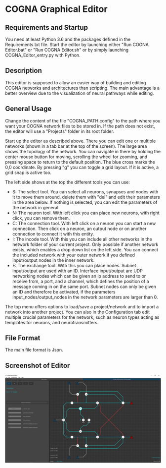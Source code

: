 # COGNA Graphical Editor

## Requirements and Startup
You need at least Python 3.6 and the packages defined in the Requirements.txt file.
Start the editor by launching either "Run COGNA Editor.bat" or "Run COGNA Editor.sh" or by simply launching COGNA_Editor_entry.py with Python.

## Description
This editor is supposed to allow an easier way of building and editing COGNA networks and architectures than scripting. The main advantage is a better overview due to the visualization of neural pathways while editing.

## General Usage
Change the content of the file "COGNA_PATH.config" to the path where you want your COGNA network files to be stored in. If the path does not exist, the editor will use a "Projects" folder in its root folder.

Start up the editor as described above. There you can edit one or multiple networks (shown in a tab bar at the top of the screen). The large area shows the topology of the network. You can navigate in there by holding the center mouse button for moving, scrolling the wheel for zooming, and pressing space to return to the default position. The blue cross marks the 0,0 coordinate. By pressing "g" you can toggle a grid layout. If it is active, a grid snap is active too.

The left side shows at the top the different tools you can use:
- S: The select tool. You can select all neurons, synapses and nodes with it to move them around, delete them with "del" and edit their parameters in the area below. If nothing is selected, you can edit the parameters of the network in general.
- N: The neuron tool. With left click you can place new neurons, with right click, you can remove them.
- C: The connection tool. With left click on a neuron you can start a new connection. Then click on a neuron, an output node or on another connection to connect it with this entity.
- I: The incode tool. With this you can include all other networks in the network folder of your current project. Only possible if another network exists, which enables a drop down list on the left side. You can connect the included network with your outer network if you defined input/output nodes in the inner network.
- E: The exchange tool. With this you can place nodes. Subnet input/output are used with an ID. Interface input/output are UDP networking nodes which can be given an ip address to send to or receive from, a port, and a channel, which defines the position of a message coming in on the same port. Subnet nodes can only be given an ID and therefore be activated, if the parameters input_nodes/output_nodes in the network parameters are larger than 0.

The top menu offers options to load/save a project/network and to import a network into another project. You can also in the Configuration tab edit multiple crucial parameters for the network, such as neuron types acting as templates for neurons, and neurotransmitters.

## File Format
The main file format is Json.

## Screenshot of Editor
![Example Screenshot Dark Mode](https://github.com/Cycrus/COGNA_Editor/blob/main/planning/editor_example_image.PNG)
